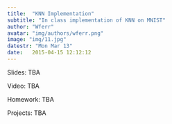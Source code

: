 ```yaml
---
title:  "KNN Implementation"
subtitle: "In class implementation of KNN on MNIST"
author: "Wferr"
avatar: "img/authors/wferr.png"
image: "img/11.jpg"
datestr: "Mon Mar 13"
date:   2015-04-15 12:12:12
---
```


Slides: TBA

Video: TBA

Homework: TBA

Projects: TBA
